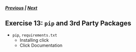 ##### [Previous](exercise-12.md) |  [Next](exercise-14.md)  

## Exercise 13: `pip` and 3rd Party Packages

- `pip`, `requirements.txt`
    - Installing click
    - Click Documentation
     